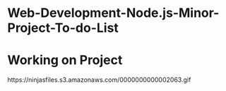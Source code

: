 ﻿# Web-Development-Node.js-Minor-Project-To-do-List
<h1>Working on Project</h1>
https://ninjasfiles.s3.amazonaws.com/0000000000002063.gif
